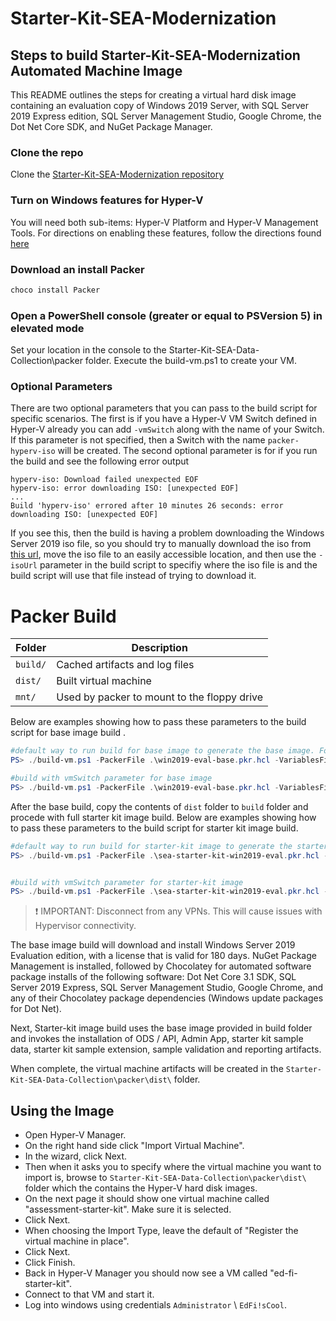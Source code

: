 # Starter-Kit-SEA-Modernization

## Steps to build Starter-Kit-SEA-Modernization Automated Machine Image

This README outlines the steps for creating a virtual hard disk image containing
an evaluation copy of Windows 2019 Server, with SQL Server 2019 Express edition,
SQL Server Management Studio, Google Chrome, the Dot Net
Core SDK, and NuGet Package Manager.

### Clone the repo

Clone the [Starter-Kit-SEA-Modernization repository](https://github.com/Ed-Fi-Alliance-OSS/Starter-Kit-SEA-Modernization/)

### Turn on Windows features for Hyper-V

  You will need both sub-items: Hyper-V Platform and Hyper-V Management Tools.
  For directions on enabling these features, follow the directions found
  [here](https://docs.microsoft.com/en-us/virtualization/hyper-v-on-windows/quick-start/enable-hyper-v#enable-the-hyper-v-role-through-settings)

### Download an install Packer

```powershell
choco install Packer
```
### Open a PowerShell console (greater or equal to PSVersion 5) in elevated mode

Set your location in the console to the Starter-Kit-SEA-Data-Collection\packer folder.
Execute the build-vm.ps1 to create your VM.

### Optional Parameters
There are two optional parameters that you can pass to the build script for
specific scenarios. The first is if you have a Hyper-V VM Switch defined in
Hyper-V already you can add `-vmSwitch` along with the name of your Switch.
If this parameter is not specified, then a Switch with the name
`packer-hyperv-iso` will be created. The second optional parameter is for if you
run the build and see the following error output

```
hyperv-iso: Download failed unexpected EOF
hyperv-iso: error downloading ISO: [unexpected EOF]
...
Build 'hyperv-iso' errored after 10 minutes 26 seconds: error downloading ISO: [unexpected EOF]
```

If you see this, then the build is having a problem downloading the Windows
Server 2019 iso file, so you should try to manually download the iso from [this
url](https://software-download.microsoft.com/download/pr/17763.737.190906-2324.rs5_release_svc_refresh_SERVER_EVAL_x64FRE_en-us_1.iso),
move the iso file to an easily accessible location, and then use the `-isoUrl`
parameter in the build script to specifiy where the iso file is and the build
script will use that file instead of trying to download it.


# Packer Build

| Folder | Description |
| -------- | -------- |
| `build/` | Cached artifacts and log files |
| `dist/` | Built virtual machine |
| `mnt/` | Used by packer to mount to the floppy drive |

Below are examples showing how to pass these parameters to the build script for base image build .

```powershell
#default way to run build for base image to generate the base image. Folders that are created during the build process are `./build` and `./dist`.
PS> ./build-vm.ps1 -PackerFile .\win2019-eval-base.pkr.hcl -VariablesFile .\base-variables.json

#build with vmSwitch parameter for base image
PS> ./build-vm.ps1 -PackerFile .\win2019-eval-base.pkr.hcl -VariablesFile .\base-variables.json -VMSwitch existingVMSwitchName
```

After the base build, copy the contents of `dist` folder to `build` folder and procede with full starter kit image build.
Below are examples showing how to pass these parameters to the build script for starter kit image build.

```powershell
#default way to run build for starter-kit image to generate the starter-kit image. Folders that are created during the build process are `./build` and `./dist`.
PS> ./build-vm.ps1 -PackerFile .\sea-starter-kit-win2019-eval.pkr.hcl -VariablesFile .\starter-kit-variables.json


#build with vmSwitch parameter for starter-kit image
PS> ./build-vm.ps1 -PackerFile .\sea-starter-kit-win2019-eval.pkr.hcl -VariablesFile .\starter-kit-variables.json -VMSwitch existingVMSwitchName

```
> :exclamation: IMPORTANT: Disconnect from any VPNs. This will cause issues with Hypervisor
> connectivity.

The base image build will download and install Windows Server 2019 Evaluation edition, with
a license that is valid for 180 days. NuGet Package Management is installed,
followed by Chocolatey for automated software package installs of the following
software: Dot Net Core 3.1 SDK, SQL Server 2019 Express,
SQL Server Management Studio, Google Chrome, and any of their Chocolatey package
dependencies (Windows update packages for Dot Net).

Next, Starter-kit image build uses the base image provided in build folder and invokes the installation of ODS / API, Admin App, starter kit sample data, starter kit sample extension, sample validation and reporting artifacts.

When complete, the virtual machine artifacts will be created in the `Starter-Kit-SEA-Data-Collection\packer\dist\` folder.

## Using the Image
* Open Hyper-V Manager.
* On the right hand side click "Import Virtual Machine".
* In the wizard, click Next.
* Then when it asks you to specify where the virtual machine you want to import is, browse to `Starter-Kit-SEA-Data-Collection\packer\dist\` folder which the contains the Hyper-V hard disk images.
* On the next page it should show one virtual machine called "assessment-starter-kit". Make sure it is selected.
* Click Next.
* When choosing the Import Type, leave the default of "Register the virtual machine in place".
* Click Next.
* Click Finish.
* Back in Hyper-V Manager you should now see a VM called "ed-fi-starter-kit".
* Connect to that VM and start it. 
* Log into windows using credentials `Administrator` \ `EdFi!sCool`.

